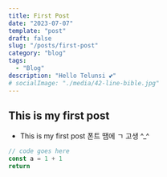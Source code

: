 ```yaml
---
title: First Post
date: "2023-07-07"
template: "post"
draft: false
slug: "/posts/first-post"
category: "blog"
tags:
  - "Blog"
description: "Hello Telunsi 💕"
# socialImage: "./media/42-line-bible.jpg"
---
```


## This is my first post
- This is my first post 
폰트 땜에 ㄱ 고생 ^_^

```js highlight=2,4-5
// code goes here
const a = 1 + 1
return 
```

<!-- <figure>
	<blockquote>
		<p>Knowledge of the quality of a typeface is of the greatest importance for the functional, aesthetic and psychological effect.</p>
		<footer>
			<cite>— Josef Mueller-Brockmann</cite>
		</footer>
	</blockquote>
</figure> -->



